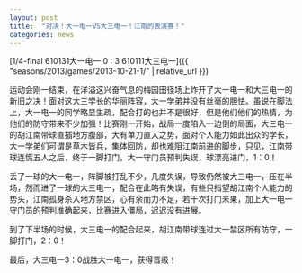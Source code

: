 ```yaml
---
layout: post
title:  "对决！大一电一VS大三电一！江南的表演赛！"
categories: news
---
```


[1/4-final 610131大一电一  0 : 3  610111大三电一]({{ "seasons/2013/games/2013-10-21-1/" | relative_url }})

运动会刚一结束，在洋溢这兴奋气息的梅园田径场上炸开了大一电一和大三电一的新旧之决！面对这大三学长的华丽阵容，大一学弟并没有丝毫的胆怯。虽说在脚法上，大一电一的同学略显生疏，配合打的也并不是很好，但是他们他们的热情，为他们的防守带来不少加强！比赛刚一开始，战局一度陷入一边倒的局面，大三电一的胡江南带球直插地方腹部，大有单刀直入之势，面对个人能力如此出众的学长，大一学弟们可谓是草木皆兵，集体回防，却也难阻江南前进的脚步，只见，江南带球连慌五人之后，终于一脚打门，大一守门员预判失误，球漂亮进门，1：0！

丢了一球的大一电一，阵脚被打乱不少，几度失误，导致仍然被大三电一，压在半场，然而进了一球的大三电一，配合在此略有失误，有些只指望胡江南个人能力的势头，江南孤身杀入地方禁区，心有余而力不足，若干次打门未果，加上大一电一守门员的预判准确起来，比赛进入僵局，迟迟没有进展。

到了下半场的时候，大三电一的配合起来，胡江南带球连过大一禁区所有防守，一脚打门，2：0！

最后，大三电一3：0战胜大一电一，获得晋级！
